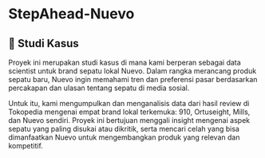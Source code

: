 # StepAhead-Nuevo

## 📘 Studi Kasus
Proyek ini merupakan studi kasus di mana kami berperan sebagai data scientist untuk brand sepatu lokal Nuevo. Dalam rangka merancang produk sepatu baru, Nuevo ingin memahami tren dan preferensi pasar berdasarkan percakapan dan ulasan tentang sepatu di media sosial.

Untuk itu, kami mengumpulkan dan menganalisis data dari hasil review di Tokopedia mengenai empat brand lokal terkemuka: 910, Ortuseight, Mills, dan Nuevo sendiri. Proyek ini bertujuan menggali insight mengenai aspek sepatu yang paling disukai atau dikritik, serta mencari celah yang bisa dimanfaatkan Nuevo untuk mengembangkan produk yang relevan dan kompetitif.


